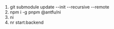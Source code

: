 1. git submodule update --init --recursive --remote
2. npm i -g pnpm @antfu/ni
4. ni
5. nr start:backend